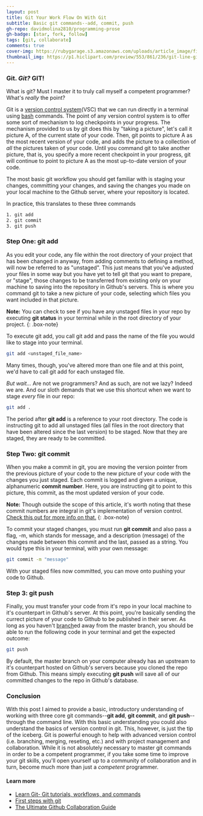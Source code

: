 ```yaml
---
layout: post
title: Git Your Work Flow On With Git
subtitle: Basic git commands--add, commit, push
gh-repo: davidmolina2810/programming-prose
gh-badge: [star, fork, follow]
tags: [git, collaborate]
comments: true
cover-img: https://rubygarage.s3.amazonaws.com/uploads/article_image/file/606/life-is-a-mess-without-git.jpg
thumbnail_img: https://p1.hiclipart.com/preview/553/861/236/git-line-github-version-control-computer-software-repository-branching-commit-merge-png-clipart-thumbnail.jpg
---
```


### Git. _Git?_ **GIT!**
What is git? Must I master it to truly call myself a competent programmer?
What's _really_ the point?

Git is a [version control system](https://www.geeksforgeeks.org/version-control-systems/#:~:text=Version%20control%20systems%20are%20a,(snapshots)%20of%20the%20project.)(VSC) that we can run directly in a terminal using [bash](https://en.wikipedia.org/wiki/Bash_(Unix_shell)) commands. The point of any version control system is to offer some sort of mechanism to log checkpoints in your progress.
The mechanism provided to us by git does this by "taking a picture", let's call it picture A, of the current state of your code. Then, git points to picture A as the most recent version of your code, and adds the picture to a collection of _all_ the pictures taken of your code. Until you command git to take another picture, that is, you specify a more recent checkpoint in your progress, git will continue to point to picture A as the most up-to-date version of your code. 

The most basic git workflow you should get familiar with is staging your changes, committing your changes, and saving the changes you made on your local machine to the Github server, where your repository is located. 

In practice, this translates to these three commands

```bash
1. git add
2. git commit
3. git push
```

### Step One: git add

As you edit your code, any file within the root directory of your project that has been changed in anyway, from adding comments to defining a method, will now be referred to as "unstaged". This just means that you've adjusted your files in some way but you have yet to tell git that you want to prepare, or "stage", those changes to be transferred from existing only on your machine to saving into the repository in Github's servers. This is where you command git to take a new picture of your code, selecting which files you want included in that picture.

**Note:** You can check to see if you have any unstaged files in your repo by executing **git status** in your terminal while in the root directory of your project.
{: .box-note}

To execute git add, you call git add and pass the name of the file you would like to stage into your terminal.

```bash
git add <unstaged_file_name>
```
Many times, though, you've altered more than one file and at this point, we'd have to call git add for each unstaged file. 

_But wait..._ Are not we programmers? And as such, are not we lazy? 
Indeed we are. And our sloth demands that we use this shortcut when we want to stage _every_ file in our repo:

```bash
git add .
```
The period after **git add** is a reference to your root directory. The code is instructing git to add all unstaged files (all files in the root directory that have been altered since the last version) to be staged. Now that they are staged, they are ready to be committed.

### Step Two: git commit

When you make a commit in git, you are moving the version pointer from the previous picture of your code to the new picture of your code with the changes you just staged. Each commit is logged and given a unique, alphanumeric **commit number**. Here, you are instructing git to point to this picture, this commit, as the most updated version of your code.


**Note:** Though outside the scope of this article, it's worth noting that these commit numbers are integral in git's implementation of version control. [Check this out for more info on that.](https://www.freecodecamp.org/news/the-ultimate-guide-to-git-reset-and-git-revert/) 
{: .box-note}

To commit your staged changes, you must run **git commit** and also pass a flag, -m, which stands for message, and a description (message) of the changes made between this commit and the last, passed as a string. You would type this in your terminal, with your own message:
```bash
git commit -m "message"
```
With your staged files now committed, you can move onto pushing your code to Github.

### Step 3: git push

Finally, you must transfer your code from it's repo in your local machine to it's counterpart in Github's server. At this point, you're basically sending the currect picture of your code to Github to be published in their server. As long as you haven't [branch](https://git-scm.com/book/en/v2/Git-Branching-Basic-Branching-and-Merging)ed away from the master branch, you should be able to run the following code in your terminal and get the expected outcome:
```bash
git push
```
By default, the master branch on your computer already has an upstream to it's counterpart hosted on Github's servers because you cloned the repo from Github. This means simply executing **git push** will save all of our committed changes to the repo in Github's database.

### Conclusion
With this post I aimed to provide a basic, introductory understanding of working with three core git commands--**git add**, **git commit**, and **git push**--through the command line. With this basic understanding you could also understand the basics of version control in git. This, however, is just the tip of the iceberg. Git is powerful enough to help with advanced version control (i.e. branching, merging, reseting, etc.) and with project management and collaboration. While it is not absolutely necessary to master git commands in order to be a competent programmer, if you take some time to improve your git skills, you'll open yourself up to a community of collaboration and in turn, become much more than just a _competent_ programmer. 

#### Learn more
- [Learn Git- Git tutorials, workflows, and commands](https://www.atlassian.com/git)
- [First steps with git](https://www.earthdatascience.org/workshops/intro-version-control-git/basic-git-commands/)
- [The Ultimate Github Collaboration Guide](https://medium.com/@jonathanmines/the-ultimate-github-collaboration-guide-df816e98fb67)







